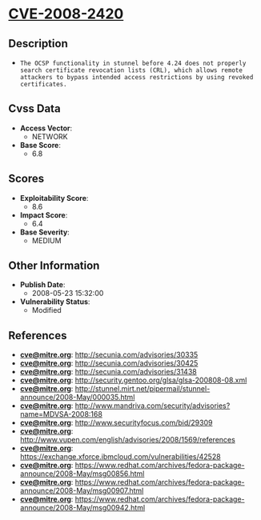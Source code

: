 
# [CVE-2008-2420](http://secunia.com/advisories/30335)

## Description

- `The OCSP functionality in stunnel before 4.24 does not properly search certificate revocation lists (CRL), which allows remote attackers to bypass intended access restrictions by using revoked certificates.`

## Cvss Data

- **Access Vector**:
  - NETWORK
- **Base Score**:
  - 6.8

## Scores

- **Exploitability Score**:
  - 8.6
- **Impact Score**:
  - 6.4
- **Base Severity**:
  - MEDIUM

## Other Information

- **Publish Date**:
  - 2008-05-23 15:32:00
- **Vulnerability Status**:
  - Modified

## References

- **cve@mitre.org**: http://secunia.com/advisories/30335
- **cve@mitre.org**: http://secunia.com/advisories/30425
- **cve@mitre.org**: http://secunia.com/advisories/31438
- **cve@mitre.org**: http://security.gentoo.org/glsa/glsa-200808-08.xml
- **cve@mitre.org**: http://stunnel.mirt.net/pipermail/stunnel-announce/2008-May/000035.html
- **cve@mitre.org**: http://www.mandriva.com/security/advisories?name=MDVSA-2008:168
- **cve@mitre.org**: http://www.securityfocus.com/bid/29309
- **cve@mitre.org**: http://www.vupen.com/english/advisories/2008/1569/references
- **cve@mitre.org**: https://exchange.xforce.ibmcloud.com/vulnerabilities/42528
- **cve@mitre.org**: https://www.redhat.com/archives/fedora-package-announce/2008-May/msg00856.html
- **cve@mitre.org**: https://www.redhat.com/archives/fedora-package-announce/2008-May/msg00907.html
- **cve@mitre.org**: https://www.redhat.com/archives/fedora-package-announce/2008-May/msg00942.html
